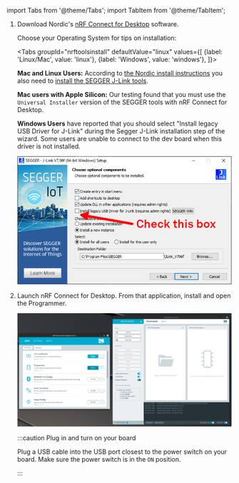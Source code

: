 import Tabs from '@theme/Tabs';
import TabItem from '@theme/TabItem';

1. Download Nordic's [nRF Connect for
   Desktop](https://www.nordicsemi.com/Products/Development-tools/nRF-Connect-for-desktop)
   software.

   Choose your Operating System for tips on installation:

    <Tabs
    groupId="nrftoolsinstall"
    defaultValue="linux"
    values={[
    {label: 'Linux/Mac', value: 'linux'},
    {label: 'Windows', value: 'windows'},
    ]}>

    <TabItem value="linux">

    **Mac and Linux Users:** According to [the Nordic install
    instructions](https://infocenter.nordicsemi.com/index.jsp?topic=/struct_nrftools/struct/nrftools_nrfconnect.html)
    you also need to [install the SEGGER J-Link
    tools](https://www.segger.com/downloads/jlink/#J-LinkSoftwareAndDocumentationPack).

    **Mac users with Apple Silicon:** Our testing found that you must use the
    `Universal Installer` version of the SEGGER tools with nRF Connect for Desktop.

    </TabItem>
    <TabItem value="windows">

    **Windows Users** have reported that you should select "Install legacy USB
    Driver for J-Link" during the Segger J-Link installation step of the wizard.
    Some users are unable to connect to the dev board when this driver is not
    installed.

    ![Segger install wizard options](./assets/install_nrf_segger_windows.png)
    </TabItem>
    </Tabs>

2. Launch nRF Connect for Desktop. From that application, install and open the
   Programmer.

   ![Nordic nRF Connect for Desktop launch the Programmer](../assets/nrf-connect-desktop-programmer-launch.jpg)

   :::caution Plug in and turn on your board

   Plug a USB cable into the USB port closest to the power switch on your board.
   Make sure the power switch is in the `ON` position.

   :::
